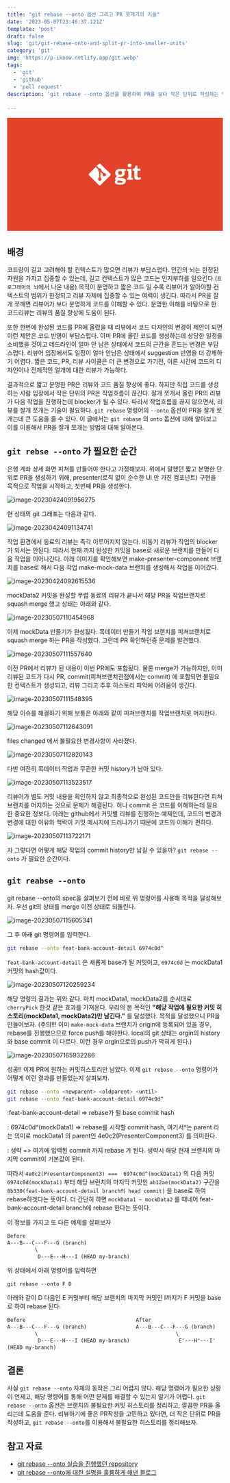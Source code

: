 ```yaml
---
title: "git rebase --onto 옵션 그리고 PR 쪼개기의 기술"
date: '2023-05-07T23:46:37.121Z'
template: 'post'
draft: false
slug: 'git/git-rebase-onto-and-split-pr-into-smaller-units'
category: 'git'
img: 'https://p-iknow.netlify.app/git.webp'
tags:
  - 'git'
  - 'github'
  - 'pull request'
description: 'git rebase --onto 옵션을 활용하여 PR을 보다 작은 단위로 작성하는 법에 대해 설명한다. pr에서 이전 커밋 내용 삭제하는 방법을 배울 수 있다.'

---
```


![git](../../../static/git.webp)

## 배경

코드량이 길고 고려해야 할 컨텍스트가 많으면 리뷰가 부담스럽다. 인간의 뇌는 한정된 자원을 가지고 집중할 수 있는데, 길고 컨텍스트가 많은 코드는 인지부하를 일으킨다.(`프로그래머의 뇌`에서 나온 내용) 목적이 분명하고 짧은 코드 일 수록 리뷰어가 알아야할 컨텍스트의 범위가 한정되고 리뷰 자체에 집중할 수 있는 여력이 생긴다. 따라서 PR을 잘개 쪼깨면 리뷰어가 보다 분명하게 코드를 이해할 수 있다. 분명한 이해를 바탕으로 한 코드리뷰는 리뷰의 품질 향상에 도움이 된다.

또한 한번에 완성된 코드를 PR에 올렸을 때 리뷰에서 코드 디자인의 변경이 제안이 되면 이런 제안은 코드 반영이 부담스럽다. 이미 PR에 올린 코드를 생성하는데 상당한 일정을 소비했을 것이고 데드라인이 얼마 안 남은 상태에서 코드의 근간을 흔드는 변경은 부담스럽다. 리뷰어 입장에서도 일정이 얼마 안남은 상태에서 suggestion 반영을 더 강제하기 어렵다. 짧은 코드, PR, 리뷰 사이클은 더 큰 변경으로 가기전, 이른 시간에 코드의 디자인이나 전체적인 얼개에 대한 리뷰가 가능하다.

결과적으로 짧고 분명한 PR은 리뷰와 코드 품질 향상에 좋다. 하지만 직접 코드를 생성하는 사람 입장에서 작은 단위의 PR은 작업흐름이 끊긴다. 잘개 쪼개서 올린 PR의 리뷰가 다음 작업을 진행하는데  blocker가 될 수 있다. 따라서 작업흐름을 끊지 않으면서, 리뷰를 잘개 쪼개는 기술이 필요하다. `git rebase`  명령어의 `--onto` 옵션이 PR을 잘개 쪼개는데 큰 도움을 줄 수 있다. 이 글에서는 `git rebase` 의 `onto`  옵션에 대해 알아보고 이를 이용해서 PR을 잘개 쪼개는 방법에 대해 알아본다.

## `git rebse --onto`  가 필요한 순간

은행 계좌 상세 화면 피쳐를 만들어야 한다고 가정해보자. 위에서 말했던 짧고 분명한 단위로 PR을 생성하기 위해, presenter(로직 없이 순수한 UI 만 가진 컴포넌트) 구현을 목적으로 작업을 시작하고, 첫번째 PR을 생성한다.

![image-20230424091956275](https://i.imgur.com/OcgW8Cz.png)

현 상태의 git 그래프는 다음과 같다.

![image-20230424091134741](https://i.imgur.com/HgLC7yT.png)

작업 환경에서 동료의 리뷰는 즉각 이루어지지 않는다. 비동기 리뷰가 작업의 blocker 가 되서는 안된다. 따라서 현재 까지 완성한 커밋을 base로 새로운 브랜치를 만들어 다음 작업을 이어나간다. 아래 이미지를 확인해보면 make-presenter-component 브랜치를 base로 해서 다음 작업 make-mock-data 브랜치를 생성해서 작업을 이어갔다.

![image-20230424092615536](https://i.imgur.com/PobNT3c.png)

mockData2 커밋을 완성할 무렵 동료의 리뷰가 끝나서 해당 PR을 작업브랜치로 squash merge 했고 상태는 아래와 같다.

![image-20230507110454968](https://i.imgur.com/lihbEWF.png)

이제 mockData 만들기가 완성됬다. 목데이터 만들기 작업 브랜치를 피쳐브랜치로 squash merge 하는 PR을 작성했다. 그런데 PR 확인하던중 문제를 발견했다.

![image-20230507111557640](https://i.imgur.com/rins6B9.png)

이전 PR에서 리뷰가 된 내용이 이번 PR에도 포함됬다. 물론 merge가 가능하지만, 이미 리뷰된 코드가 다시 PR, commit(피쳐브랜치관점에서는 commit) 에 포함되면 불필요한 컨텍스트가 생성되고, 리뷰 그리고 추후 히스토리 파악에 어려움이 생긴다.

![image-20230507111548395](https://i.imgur.com/1XnMK6n.png)

해당 이슈를 해결하기 위해 보통은 아래와 같이 피쳐브랜치를 작업브랜치로 머지한다.

![image-20230507112643091](https://i.imgur.com/7Wgfq5b.png)

files changed 에서 불필요한 변경사항이 사라졌다.

![image-20230507112820143](https://i.imgur.com/AIFf5TA.png)

다만 여전히 목데이터 작업과 무관한 커밋 history가 남아 있다.

![image-20230507113523517](https://i.imgur.com/qettv7V.png)

 리뷰어가 별도 커밋 내용을 확인하지 않고 최종적으로 완성된 코드만을 리뷰한다면 피쳐브랜치를 머지하는 것으로 문제가 해결된다. 허나 commit 은 코드를 이해하는데 필요한 중요한 정보다. 아래는 github에서 커밋별 리뷰를 진행하는 예제인데,  코드의 변경과 변경에 대한 이유와 맥락이 커밋 메시지에 드러나가기 때문에 코드의 이해가 편하다.

![image-20230507113722171](https://i.imgur.com/pM0PVbc.png)

자 그렇다면 어떻게 해당 작업의 commit history만 남길 수 있을까?  `git rebase --onto` 가 필요한 순간이다.

## `git reabse --onto`

git rebase --onto의 spec을 살펴보기 전에 바로 위 명령어를 사용해 목적을 달성해보자. 우선 git의 상태를 merge 이전 상태로 되돌린다.

![image-20230507115605341](https://i.imgur.com/ZHr6iRX.png)

그 후 아래 git 명령어를 입력한다.

```bash
git rebase --onto feat-bank-account-detail 6974c0d^
```

`feat-bank-account-detail` 은 새롭게 base가 될 커밋이고, `6974c0d` 는 mockData1 커밋의 hash값이다.

![image-20230507120259234](https://i.imgur.com/LI8219m.png)

해당 명령의 결과는 위와 같다. 마치 mockData1, mockData2를 순서대로 `cherryPick` 한것 같은 효과를 가져온다. 우리의 본 목적인 **"해당 작업에 필요한 커밋 히스토리(mockData1, mockData2)만 남긴다."** 를 달성했다. 목적을 달성했으니 PR을 만들어보자. (주의!!! 이미 `make-mock-data` 브랜치가 origin에 등록되어 있을 경우, rebase를 진행했으므로 force push를 해야한다. local의 git 상태는 orgin의 history와 base commit 이 다르다. 이런 경우 orgin으로의 push가 막히게 된다.)

![image-20230507165932286](https://i.imgur.com/lMFJa8t.png)

성공!! 이제 PR에 원하는 커밋히스토리만 남았다. 이제 `git rebase --onto` 명령어가 어떻게 이런 결과를 만들었는지 살펴보자.

```bash
git rebase --onto <newparent> <oldparent> <until>
git rebase --onto feat-bank-account-detail 6974c0d^

```
<newparent>:feat-bank-account-detail => rebase가 될 base commit  hash

<oldparent>: 6974c0d^(mockData1) => rebase를 시작할 commit hash, 여기서^는 parent 라는 의미로 mockData1 의 parent인 4e0c2(PresenterComponent3) 를 의미한다.

<until>: 생략 => 여기에 입력된 commit 까지 rebase 가 된다. 생략시 해당 현재 브랜치의 마지막 commit이 기본값이 된다.

따라서 `4e0c2(PresenterComponent3) ===  6974c0d^(mockData1)`  의 다음 커밋 `6974c0d(mockData1)` 부터  해당 브런치의 마지막 커밋인 `ab12ae(mockData2)` 구간을  `8b330(feat-bank-account-detail branch의 head commit)` 을 base로 하여 rebase하겟다는 뜻이다.  더 간단히 하면 `mockData1 ~ mockData2` 를 때네어  feat-bank-account-detail branch에 rebase 한다는 뜻이다.

이 정보를 가지고 또 다른 예제를 살펴보자

```
Before
A---B---C---F---G (branch)
         \
          D---E---H---I (HEAD my-branch)
```

위 상태에서 아래 명령어를 입력하면

```
git rebase --onto F D
```

아래와 같이 D 다음인 E 커밋부터 해당 브랜치의 마지막 커밋인 I까지가 F 커밋을 base로 하여 rebase 된다.

```
Before                                    After
A---B---C---F---G (branch)                A---B---C---F---G (branch)
         \                                             \
          D---E---H---I (HEAD my-branch)                E'---H'---I' (HEAD my-branch)
```

## 결론

사실 `git rebase --onto` 자체의 동작은 그리 어렵지 않다. 해당 명령어가 필요한 상황이 언제고, 해당 명령어를 통해 어떤 문제를 해결할 수 있는지 알기가 어렵다. `git rebase --onto` 옵션은 브랜치의 불필요한 커밋 히스토리를 정리하고, 깔끔한 PR을 올리는데 도움을 준다. 리뷰하기에 좋은 PR작성을 고민하고 있다면, 더 작은 단위로 PR을 작성하고, `git rebase --onto`를 이용해서 불필요한 히스토리를 정리해보자.



## 참고 자료

- [git rebase --onto 실습을 진행했던 repository](https://github.com/p-iknow/git-rebase-onto)
- [git rebase --onto에 대한 설명을 훌륭하게 해낸 블로그](https://womanonrails.com/git-rebase-onto)
